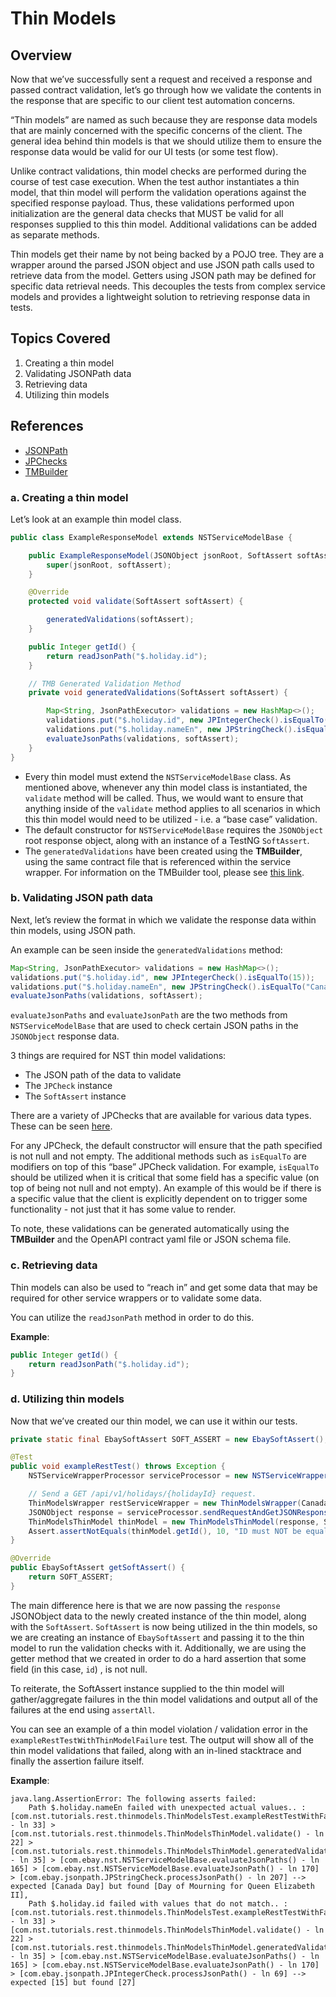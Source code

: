 # Thin Models

## Overview

Now that we’ve successfully sent a request and received a response and passed contract validation, let’s go through how we validate the contents in the response that are specific to our client test automation concerns.

“Thin models” are named as such because they are response data models that are mainly concerned with the specific concerns of the client. The general idea behind thin models is that we should utilize them to ensure the response data would be valid for our UI tests (or some test flow).

Unlike contract validations, thin model checks are performed during the course of test case execution. When the test author instantiates a thin model, that thin model will perform the validation operations against the specified response payload. Thus, these validations performed upon initialization are the general data checks that MUST be valid for all responses supplied to this thin model. Additional validations can be added as separate methods.

Thin models get their name by not being backed by a POJO tree. They are a wrapper around the parsed JSON object and use JSON path calls used to retrieve data from the model. Getters using JSON path may be defined for specific data retrieval needs. This decouples the tests from complex service models and provides a lightweight solution to retrieving response data in tests.

## Topics Covered

1. Creating a thin model
2. Validating JSONPath data
3. Retrieving data
4. Utilizing thin models

## References
- [JSONPath](https://goessner.net/articles/JsonPath/)
- [JPChecks](../../../../../../../../../NST/src/main/java/com/ebay/jsonpath)
- [TMBuilder](../../../../../../../../../TMBuilder)

### a. Creating a thin model

Let’s look at an example thin model class.

```java
public class ExampleResponseModel extends NSTServiceModelBase {

    public ExampleResponseModel(JSONObject jsonRoot, SoftAssert softAssert) {
        super(jsonRoot, softAssert);
    }

    @Override
    protected void validate(SoftAssert softAssert) {

        generatedValidations(softAssert);
    }

    public Integer getId() {
        return readJsonPath("$.holiday.id");
    }

    // TMB Generated Validation Method
    private void generatedValidations(SoftAssert softAssert) {

        Map<String, JsonPathExecutor> validations = new HashMap<>();
        validations.put("$.holiday.id", new JPIntegerCheck().isEqualTo(15));
        validations.put("$.holiday.nameEn", new JPStringCheck().isEqualTo("Canada Day"));
        evaluateJsonPaths(validations, softAssert);
    }
}
```

- Every thin model must extend the `NSTServiceModelBase` class. As mentioned above, whenever any thin model class is instantiated, the `validate` method will be called. Thus, we would want to ensure that anything inside of the `validate` method applies to all scenarios in which this thin model would need to be utilized - i.e. a “base case” validation.
- The default constructor for `NSTServiceModelBase` requires the `JSONObject` root response object, along with an instance of a TestNG `SoftAssert`.
- The `generatedValidations` have been created using the **TMBuilder**, using the same contract file that is referenced within the service wrapper. For information on the TMBuilder tool, please see [this link](https://github.com/eBay/NSTSuite/tree/main/TMBuilder).

### b. Validating JSON path data

Next, let’s review the format in which we validate the response data within thin models, using JSON path.

An example can be seen inside the `generatedValidations` method:

```java
Map<String, JsonPathExecutor> validations = new HashMap<>();
validations.put("$.holiday.id", new JPIntegerCheck().isEqualTo(15));
validations.put("$.holiday.nameEn", new JPStringCheck().isEqualTo("Canada Day"));
evaluateJsonPaths(validations, softAssert);
```

`evaluateJsonPaths` and `evaluateJsonPath` are the two methods from `NSTServiceModelBase` that are used to check certain JSON paths in the `JSONObject` response data.

3 things are required for NST thin model validations:

- The JSON path of the data to validate
- The `JPCheck` instance
- The `SoftAssert` instance

There are a variety of JPChecks that are available for various data types. These can be seen [here](https://github.corp.ebay.com/byarger/NSTSuite/tree/main/NST/src/test/java/com/ebay/jsonpath).

For any JPCheck, the default constructor will ensure that the path specified is not null and not empty. The additional methods such as `isEqualTo` are modifiers on top of this “base” JPCheck validation. For example, `isEqualTo` should be utilized when it is critical that some field has a specific value (on top of being not null and not empty). An example of this would be if there is a specific value that the client is explicitly dependent on to trigger some functionality - not just that it has some value to render.

To note, these validations can be generated automatically using the **TMBuilder** and the OpenAPI contract yaml file or JSON schema file.

### c. Retrieving data

Thin models can also be used to “reach in” and get some data that may be required for other service wrappers or to validate some data.

You can utilize the `readJsonPath` method in order to do this.

**Example**:

```java
public Integer getId() {
    return readJsonPath("$.holiday.id");
}
```

### d. Utilizing thin models

Now that we’ve created our thin model, we can use it within our tests.

```java
private static final EbaySoftAssert SOFT_ASSERT = new EbaySoftAssert();

@Test
public void exampleRestTest() throws Exception {
    NSTServiceWrapperProcessor serviceProcessor = new NSTServiceWrapperProcessor();

    // Send a GET /api/v1/holidays/{holidayId} request.
    ThinModelsWrapper restServiceWrapper = new ThinModelsWrapper(CanadaHoliday.CANADA_DAY);
    JSONObject response = serviceProcessor.sendRequestAndGetJSONResponse(restServiceWrapper);
    ThinModelsThinModel thinModel = new ThinModelsThinModel(response, SOFT_ASSERT);
    Assert.assertNotEquals(thinModel.getId(), 10, "ID must NOT be equal to 10.");
}

@Override
public EbaySoftAssert getSoftAssert() {
    return SOFT_ASSERT;
}
```

The main difference here is that we are now passing the `response` JSONObject data to the newly created instance of the thin model, along with the `SoftAssert`. `SoftAssert` is now being utilized in the thin models, so we are creating an instance of `EbaySoftAssert` and passing it to the thin model to run the validation checks with it. Additionally, we are using the getter method that we created in order to do a hard assertion that some field (in this case, `id`) , is not null.

To reiterate, the SoftAssert instance supplied to the thin model will gather/aggregate failures in the thin model validations and output all of the failures at the end using `assertAll`.

You can see an example of a thin model violation / validation error in the `exampleRestTestWithThinModelFailure` test. The output will show all of the thin model validations that failed, along with an in-lined stacktrace and finally the assertion failure itself.

**Example**:

```
java.lang.AssertionError: The following asserts failed:
	Path $.holiday.nameEn failed with unexpected actual values.. : [com.nst.tutorials.rest.thinmodels.ThinModelsTest.exampleRestTestWithFailure() - ln 33] > [com.nst.tutorials.rest.thinmodels.ThinModelsThinModel.validate() - ln 22] > [com.nst.tutorials.rest.thinmodels.ThinModelsThinModel.generatedValidations() - ln 35] > [com.ebay.nst.NSTServiceModelBase.evaluateJsonPaths() - ln 165] > [com.ebay.nst.NSTServiceModelBase.evaluateJsonPath() - ln 170] > [com.ebay.jsonpath.JPStringCheck.processJsonPath() - ln 207] --> expected [Canada Day] but found [Day of Mourning for Queen Elizabeth II],
	Path $.holiday.id failed with values that do not match.. : [com.nst.tutorials.rest.thinmodels.ThinModelsTest.exampleRestTestWithFailure() - ln 33] > [com.nst.tutorials.rest.thinmodels.ThinModelsThinModel.validate() - ln 22] > [com.nst.tutorials.rest.thinmodels.ThinModelsThinModel.generatedValidations() - ln 35] > [com.ebay.nst.NSTServiceModelBase.evaluateJsonPaths() - ln 165] > [com.ebay.nst.NSTServiceModelBase.evaluateJsonPath() - ln 170] > [com.ebay.jsonpath.JPIntegerCheck.processJsonPath() - ln 69] --> expected [15] but found [27]
```